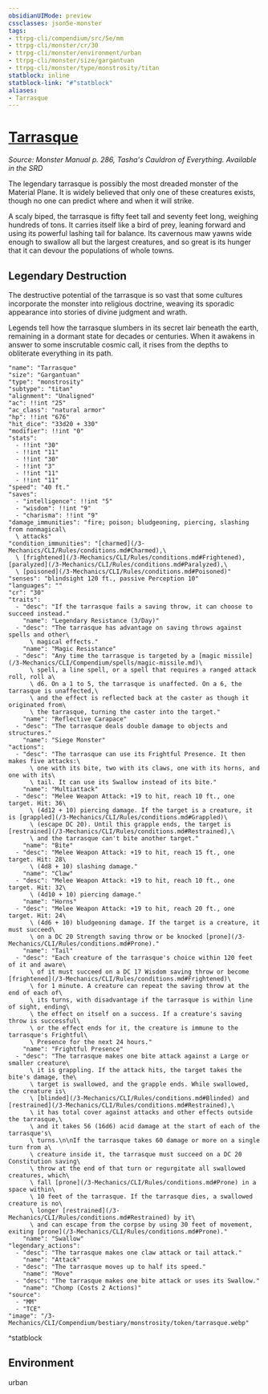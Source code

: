 ```yaml
---
obsidianUIMode: preview
cssclasses: json5e-monster
tags:
- ttrpg-cli/compendium/src/5e/mm
- ttrpg-cli/monster/cr/30
- ttrpg-cli/monster/environment/urban
- ttrpg-cli/monster/size/gargantuan
- ttrpg-cli/monster/type/monstrosity/titan
statblock: inline
statblock-link: "#^statblock"
aliases:
- Tarrasque
---
```

# [Tarrasque](3-Mechanics\CLI\Compendium\bestiary\monstrosity/tarrasque.md)
*Source: Monster Manual p. 286, Tasha's Cauldron of Everything. Available in the <span title='Systems Reference Document (5.1)'>SRD</span>*  

The legendary tarrasque is possibly the most dreaded monster of the Material Plane. It is widely believed that only one of these creatures exists, though no one can predict where and when it will strike.

A scaly biped, the tarrasque is fifty feet tall and seventy feet long, weighing hundreds of tons. It carries itself like a bird of prey, leaning forward and using its powerful lashing tail for balance. Its cavernous maw yawns wide enough to swallow all but the largest creatures, and so great is its hunger that it can devour the populations of whole towns.

## Legendary Destruction

The destructive potential of the tarrasque is so vast that some cultures incorporate the monster into religious doctrine, weaving its sporadic appearance into stories of divine judgment and wrath.

Legends tell how the tarrasque slumbers in its secret lair beneath the earth, remaining in a dormant state for decades or centuries. When it awakens in answer to some inscrutable cosmic call, it rises from the depths to obliterate everything in its path.

```statblock
"name": "Tarrasque"
"size": "Gargantuan"
"type": "monstrosity"
"subtype": "titan"
"alignment": "Unaligned"
"ac": !!int "25"
"ac_class": "natural armor"
"hp": !!int "676"
"hit_dice": "33d20 + 330"
"modifier": !!int "0"
"stats":
  - !!int "30"
  - !!int "11"
  - !!int "30"
  - !!int "3"
  - !!int "11"
  - !!int "11"
"speed": "40 ft."
"saves":
  - "intelligence": !!int "5"
  - "wisdom": !!int "9"
  - "charisma": !!int "9"
"damage_immunities": "fire; poison; bludgeoning, piercing, slashing from nonmagical\
  \ attacks"
"condition_immunities": "[charmed](/3-Mechanics/CLI/Rules/conditions.md#Charmed),\
  \ [frightened](/3-Mechanics/CLI/Rules/conditions.md#Frightened), [paralyzed](/3-Mechanics/CLI/Rules/conditions.md#Paralyzed),\
  \ [poisoned](/3-Mechanics/CLI/Rules/conditions.md#Poisoned)"
"senses": "blindsight 120 ft., passive Perception 10"
"languages": ""
"cr": "30"
"traits":
  - "desc": "If the tarrasque fails a saving throw, it can choose to succeed instead."
    "name": "Legendary Resistance (3/Day)"
  - "desc": "The tarrasque has advantage on saving throws against spells and other\
      \ magical effects."
    "name": "Magic Resistance"
  - "desc": "Any time the tarrasque is targeted by a [magic missile](/3-Mechanics/CLI/Compendium/spells/magic-missile.md)\
      \ spell, a line spell, or a spell that requires a ranged attack roll, roll a\
      \ d6. On a 1 to 5, the tarrasque is unaffected. On a 6, the tarrasque is unaffected,\
      \ and the effect is reflected back at the caster as though it originated from\
      \ the tarrasque, turning the caster into the target."
    "name": "Reflective Carapace"
  - "desc": "The tarrasque deals double damage to objects and structures."
    "name": "Siege Monster"
"actions":
  - "desc": "The tarrasque can use its Frightful Presence. It then makes five attacks:\
      \ one with its bite, two with its claws, one with its horns, and one with its\
      \ tail. It can use its Swallow instead of its bite."
    "name": "Multiattack"
  - "desc": "Melee Weapon Attack: +19 to hit, reach 10 ft., one target. Hit: 36\
      \ (4d12 + 10) piercing damage. If the target is a creature, it is [grappled](/3-Mechanics/CLI/Rules/conditions.md#Grappled)\
      \ (escape DC 20). Until this grapple ends, the target is [restrained](/3-Mechanics/CLI/Rules/conditions.md#Restrained),\
      \ and the tarrasque can't bite another target."
    "name": "Bite"
  - "desc": "Melee Weapon Attack: +19 to hit, reach 15 ft., one target. Hit: 28\
      \ (4d8 + 10) slashing damage."
    "name": "Claw"
  - "desc": "Melee Weapon Attack: +19 to hit, reach 10 ft., one target. Hit: 32\
      \ (4d10 + 10) piercing damage."
    "name": "Horns"
  - "desc": "Melee Weapon Attack: +19 to hit, reach 20 ft., one target. Hit: 24\
      \ (4d6 + 10) bludgeoning damage. If the target is a creature, it must succeed\
      \ on a DC 20 Strength saving throw or be knocked [prone](/3-Mechanics/CLI/Rules/conditions.md#Prone)."
    "name": "Tail"
  - "desc": "Each creature of the tarrasque's choice within 120 feet of it and aware\
      \ of it must succeed on a DC 17 Wisdom saving throw or become [frightened](/3-Mechanics/CLI/Rules/conditions.md#Frightened)\
      \ for 1 minute. A creature can repeat the saving throw at the end of each of\
      \ its turns, with disadvantage if the tarrasque is within line of sight, ending\
      \ the effect on itself on a success. If a creature's saving throw is successful\
      \ or the effect ends for it, the creature is immune to the tarrasque's Frightful\
      \ Presence for the next 24 hours."
    "name": "Frightful Presence"
  - "desc": "The tarrasque makes one bite attack against a Large or smaller creature\
      \ it is grappling. If the attack hits, the target takes the bite's damage, the\
      \ target is swallowed, and the grapple ends. While swallowed, the creature is\
      \ [blinded](/3-Mechanics/CLI/Rules/conditions.md#Blinded) and [restrained](/3-Mechanics/CLI/Rules/conditions.md#Restrained),\
      \ it has total cover against attacks and other effects outside the tarrasque,\
      \ and it takes 56 (16d6) acid damage at the start of each of the tarrasque's\
      \ turns.\n\nIf the tarrasque takes 60 damage or more on a single turn from a\
      \ creature inside it, the tarrasque must succeed on a DC 20 Constitution saving\
      \ throw at the end of that turn or regurgitate all swallowed creatures, which\
      \ fall [prone](/3-Mechanics/CLI/Rules/conditions.md#Prone) in a space within\
      \ 10 feet of the tarrasque. If the tarrasque dies, a swallowed creature is no\
      \ longer [restrained](/3-Mechanics/CLI/Rules/conditions.md#Restrained) by it\
      \ and can escape from the corpse by using 30 feet of movement, exiting [prone](/3-Mechanics/CLI/Rules/conditions.md#Prone)."
    "name": "Swallow"
"legendary_actions":
  - "desc": "The tarrasque makes one claw attack or tail attack."
    "name": "Attack"
  - "desc": "The tarrasque moves up to half its speed."
    "name": "Move"
  - "desc": "The tarrasque makes one bite attack or uses its Swallow."
    "name": "Chomp (Costs 2 Actions)"
"source":
  - "MM"
  - "TCE"
"image": "/3-Mechanics/CLI/Compendium/bestiary/monstrosity/token/tarrasque.webp"
```
^statblock

## Environment

urban